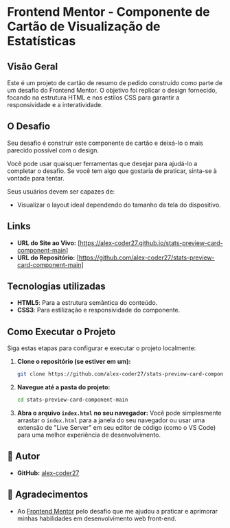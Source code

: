 # Frontend Mentor - Componente de Cartão de Visualização de Estatísticas

## Visão Geral

Este é um projeto de cartão de resumo de pedido construído como parte de um desafio do Frontend Mentor. O objetivo foi replicar o design fornecido, focando na estrutura HTML e nos estilos CSS para garantir a responsividade e a interatividade.

## O Desafio

Seu desafio é construir este componente de cartão e deixá-lo o mais parecido possível com o design.

Você pode usar quaisquer ferramentas que desejar para ajudá-lo a completar o desafio. Se você tem algo que gostaria de praticar, sinta-se à vontade para tentar.

Seus usuários devem ser capazes de:

- Visualizar o layout ideal dependendo do tamanho da tela do dispositivo.

## Links

-   **URL do Site ao Vivo:** [https://alex-coder27.github.io/stats-preview-card-component-main]
-   **URL do Repositório:** [https://github.com/alex-coder27/stats-preview-card-component-main]


## Tecnologias utilizadas

* **HTML5**: Para a estrutura semântica do conteúdo.
* **CSS3**: Para estilização e responsividade do componente.

## Como Executar o Projeto

Siga estas etapas para configurar e executar o projeto localmente:

1.  **Clone o repositório (se estiver em um):**
    ```bash
    git clone https://github.com/alex-coder27/stats-preview-card-component-main.git
    ```
2.  **Navegue até a pasta do projeto:**
    ```bash
    cd stats-preview-card-component-main
    ```
3.  **Abra o arquivo `index.html` no seu navegador:**
    Você pode simplesmente arrastar o `index.html` para a janela do seu navegador ou usar uma extensão de "Live Server" em seu editor de código (como o VS Code) para uma melhor experiência de desenvolvimento.

## 👤 Autor

- **GitHub:** [alex-coder27](https://github.com/alex-coder27)

## 🙏 Agradecimentos

- Ao [Frontend Mentor](https://www.frontendmentor.io) pelo desafio que me ajudou a praticar e aprimorar minhas habilidades em desenvolvimento web front-end.